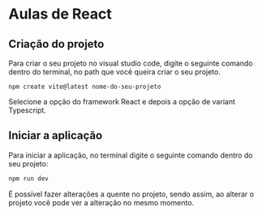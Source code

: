 # Aulas de React

## Criação do projeto

<p>
  Para criar o seu projeto no visual studio code, digite o seguinte comando dentro do terminal, no path que você queira criar o seu projeto.
</p>

```shell
npm create vite@latest nome-do-seu-projeto
```

<p>
  Selecione a opção do framework React e depois a opção de variant Typescript.
</p>

## Iniciar a aplicação

<p>
  Para iniciar a aplicação, no terminal digite o seguinte comando dentro do seu projeto:
</p>

```bash
npm run dev
```

<p>
  É possível fazer alterações a quente no projeto, sendo assim, ao alterar o projeto você pode ver a alteração no mesmo momento.
</p>


